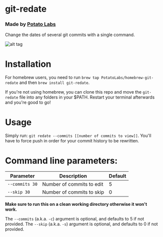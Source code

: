# git-redate
### Made by [Potato Labs](https://potatolabs.tech.blog)

Change the dates of several git commits with a single command.

![alt tag](http://oi68.tinypic.com/3ud82.jpg)

# Installation

For homebrew users, you need to run `brew tap PotatoLabs/homebrew-git-redate` and then `brew install git-redate`.

If you're not using homebrew, you can clone this repo and move the `git-redate` file into any folders in your $PATH. Restart your terminal afterwards and you're good to go!

# Usage

Simply run: `git redate --commits [[number of commits to view]]`.  You'll have to force push in order for your commit history to be rewritten.

# Command line parameters:
| Parameter      | Description               | Default |
| -------------- | ------------------------- | ------- |
| `--commits 30` | Number of commits to edit | 5       |
| `--skip 30`    | Number of commits to skip | 0       |

**Make sure to run this on a clean working directory otherwise it won't work.**

The `--commits` (a.k.a. `-c`) argument is optional, and defaults to 5 if not provided.
The `--skip` (a.k.a. `-s`) argument is optional, and defaults to 0 if not provided.

